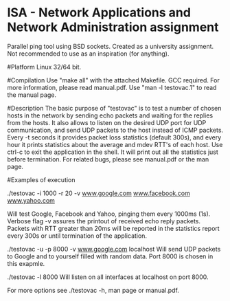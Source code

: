 # ISA - Network Applications and Network Administration assignment
Parallel ping tool using BSD sockets. Created as a university assignment. Not recommended to use as an inspiration (for anything).

#Platform
Linux 32/64 bit.

#Compilation
Use "make all" with the attached Makefile. GCC required.
For more information, please read manual.pdf.
Use "man -l testovac.1" to read the manual page.

#Description
The basic purpose of "testovac" is to test a number of chosen hosts in the network by sending echo packets and waiting for the replies from the hosts. It also allows to listen on the desired UDP port for UDP communication, and send UDP packets to the host instead of ICMP packets. Every -t seconds it provides packet loss statistics (default 300s), and every hour it prints statistics about the average and mdev RTT's of each host. Use ctrl-c to exit the application in the shell. It will print out all the statistics just before termination. For related bugs, please see manual.pdf or the man page.

#Examples of execution

./testovac -i 1000 -r 20 -v www.google.com www.facebook.com www.yahoo.com

Will test Google, Facebook and Yahoo, pinging them every 1000ms (1s). Verbose flag -v assures the printout of received echo reply packets. Packets with RTT greater than 20ms will be reported in the statistics report every 300s or until termination of the application.

./testovac -u -p 8000 -v www.google.com localhost
Will send UDP packets to Google and to yourself filled with random data. Port 8000 is chosen in this exapmle.

./testovac -l 8000
Will listen on all interfaces at localhost on port 8000.

For more options see ./testovac -h, man page or manual.pdf.

